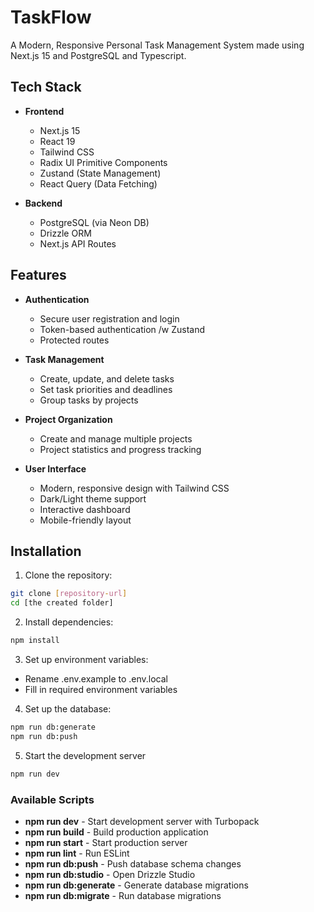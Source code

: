 # TaskFlow
A Modern, Responsive Personal Task Management System made using Next.js 15 and PostgreSQL and Typescript.

## Tech Stack

- **Frontend**
  - Next.js 15
  - React 19
  - Tailwind CSS
  - Radix UI Primitive Components
  - Zustand (State Management)
  - React Query (Data Fetching)

- **Backend**
  - PostgreSQL (via Neon DB)
  - Drizzle ORM
  - Next.js API Routes

## Features

- **Authentication**
  - Secure user registration and login
  - Token-based authentication /w Zustand
  - Protected routes

- **Task Management**
  - Create, update, and delete tasks
  - Set task priorities and deadlines
  - Group tasks by projects

- **Project Organization**
  - Create and manage multiple projects
  - Project statistics and progress tracking

- **User Interface**
  - Modern, responsive design with Tailwind CSS
  - Dark/Light theme support
  - Interactive dashboard
  - Mobile-friendly layout

## Installation

1. Clone the repository:
```bash
git clone [repository-url]
cd [the created folder]
```

2. Install dependencies:
```bash
npm install
```

3. Set up environment variables:

- Rename .env.example to .env.local
- Fill in required environment variables

4. Set up the database:

```bash
npm run db:generate
npm run db:push
```

5. Start the development server
```bash
npm run dev
```

### Available Scripts
- **npm run dev** - Start development server with Turbopack
- **npm run build** - Build production application
- **npm run start** - Start production server
- **npm run lint** - Run ESLint
- **npm run db:push** - Push database schema changes
- **npm run db:studio** - Open Drizzle Studio
- **npm run db:generate** - Generate database migrations
- **npm run db:migrate** - Run database migrations


